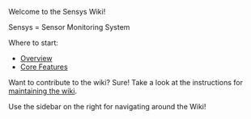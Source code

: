 Welcome to the Sensys Wiki!

Sensys = Sensor Monitoring System

Where to start:

* [Overview](1.1-Overview)
* [Core Features](1.2-Core-Features)


Want to contribute to the wiki?  Sure!  Take a look at the instructions for [maintaining the wiki](A.3-Maintaining-the-Wiki).

Use the sidebar on the right for navigating around the Wiki!